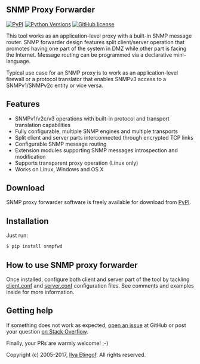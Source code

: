 
SNMP Proxy Forwarder
--------------------

[![PyPI](https://img.shields.io/pypi/v/snmpfwd.svg?maxAge=2592000)](https://pypi.python.org/pypi/snmpfwd)
[![Python Versions](https://img.shields.io/pypi/pyversions/snmpfwd.svg)](https://pypi.python.org/pypi/snmpfwd/)
[![GitHub license](https://img.shields.io/badge/license-BSD-blue.svg)](https://raw.githubusercontent.com/etingof/snmpfwd/master/LICENSE.txt)

This tool works as an application-level proxy with a built-in SNMP
message router. SNMP forwarder design features split client/server operation
that promotes having one part of the system in DMZ while other part is 
facing the Internet. Message routing can be programmed via a declarative
mini-language.

Typical use case for an SNMP proxy is to work as an application-level firewall
or a protocol translator that enables SNMPv3 access to a SNMPv1/SNMPv2c
entity or vice versa.

Features
--------

* SNMPv1/v2c/v3 operations with built-in protocol and transport translation capabilities
* Fully configurable, multiple SNMP engines and multiple transports
* Split client and server parts interconnected through encrypted TCP links
* Configurable SNMP message routing
* Extension modules supporting SNMP messages introspection and modification
* Supports transparent proxy operation (Linux only)
* Works on Linux, Windows and OS X

Download
--------

SNMP proxy forwarder software is freely available for download from [PyPI](https://pypi.python.org/pypi/snmpfwd).

Installation
------------

Just run:

```bash
$ pip install snmpfwd
```

How to use SNMP proxy forwarder
-------------------------------

Once installed, configure both client and server part of the tool by tackling
[client.conf](https://raw.githubusercontent.com/etingof/snmpfwd/master/conf/client.conf) and
[server.conf](https://raw.githubusercontent.com/etingof/snmpfwd/master/conf/server.conf)
configuration files. See comments and examples inside for more information.

Getting help
------------

If something does not work as expected,
[open an issue](https://github.com/etingof/snmpfwd/issues) at GitHub or
post your question [on Stack Overflow](http://stackoverflow.com/questions/ask).

Finally, your PRs are warmly welcome! ;-)

Copyright (c) 2005-2017, [Ilya Etingof](mailto:etingof@gmail.com). All rights reserved.
